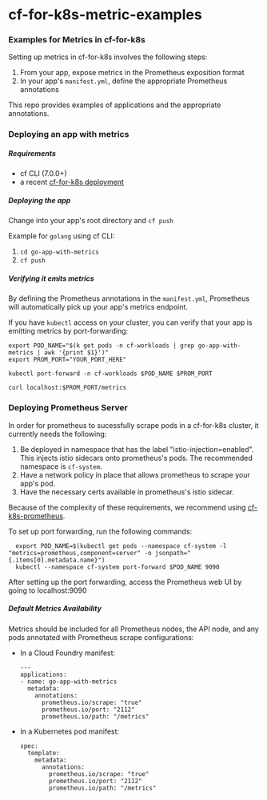 # cf-for-k8s-metric-examples

### Examples for Metrics in cf-for-k8s

Setting up metrics in cf-for-k8s involves the following steps:
1. From your app, expose metrics in the Prometheus exposition format
1. In your app's `manifest.yml`, define the appropriate Prometheus annotations

This repo provides examples of applications and the appropriate annotations.

### Deploying an app with metrics

##### Requirements
* cf CLI (7.0.0+)
* a recent [cf-for-k8s deployment](https://github.com/cloudfoundry/cf-for-k8s)

##### Deploying the app

Change into your app's root directory and `cf push`

Example for `golang` using cf CLI:
1. `cd go-app-with-metrics`
1. `cf push`

##### Verifying it emits metrics

By defining the Prometheus annotations in the `manifest.yml`, Prometheus will
automatically pick up your app's metrics endpoint.

If you have `kubectl` access on your cluster, you can verify that your app is
emitting metrics by port-forwarding:

```
export POD_NAME="$(k get pods -n cf-workloads | grep go-app-with-metrics | awk '{print $1}')"
export PROM_PORT="YOUR_PORT_HERE"

kubectl port-forward -n cf-workloads $POD_NAME $PROM_PORT

curl localhost:$PROM_PORT/metrics
```

### Deploying Prometheus Server

In order for prometheus to sucessfully scrape pods in a cf-for-k8s cluster,
it currently needs the following:

1. Be deployed in namespace that has the label "istio-injection=enabled".
   This injects istio sidecars onto prometheus's pods. The recommended namespace is `cf-system`.
1. Have a network policy in place that allows prometheus to scrape your app's pod.
1. Have the necessary certs available in prometheus's istio sidecar.

Because of the complexity of these requirements, we recommend using
[cf-k8s-prometheus](https://github.com/cloudfoundry/cf-k8s-prometheus#how-to-deploy-in-cf-for-k8s).

To set up port forwarding, run the following commands:

```
  export POD_NAME=$(kubectl get pods --namespace cf-system -l "metrics=prometheus,component=server" -o jsonpath="{.items[0].metadata.name}")
  kubectl --namespace cf-system port-forward $POD_NAME 9090
```

After setting up the port forwarding, access the Prometheus web UI by going to localhost:9090

##### Default Metrics Availability

Metrics should be included for all Prometheus nodes, the API node, and any
pods annotated with Prometheus scrape configurations:

* In a Cloud Foundry manifest:
  ```
  ---
  applications:
  - name: go-app-with-metrics
    metadata:
      annotations:
        prometheus.io/scrape: "true"
        prometheus.io/port: "2112"
        prometheus.io/path: "/metrics"
  ```
* In a Kubernetes pod manifest:
  ```
  spec:
    template:
      metadata:
        annotations:
          prometheus.io/scrape: "true"
          prometheus.io/port: "2112"
          prometheus.io/path: "/metrics"
  ```
